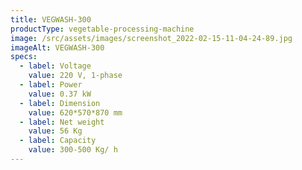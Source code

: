 ```yaml
---
title: VEGWASH-300
productType: vegetable-processing-machine
image: /src/assets/images/screenshot_2022-02-15-11-04-24-89.jpg
imageAlt: VEGWASH-300
specs:
  - label: Voltage
    value: 220 V, 1-phase
  - label: Power
    value: 0.37 kW
  - label: Dimension
    value: 620*570*870 mm
  - label: Net weight
    value: 56 Kg
  - label: Capacity
    value: 300-500 Kg/ h
---
```


